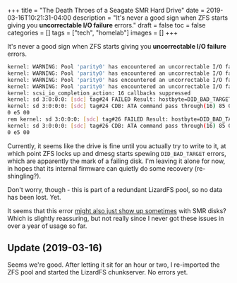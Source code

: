 +++
title = "The Death Throes of a Seagate SMR Hard Drive"
date = 2019-03-16T10:21:31-04:00
description = "It's never a good sign when ZFS starts giving you **uncorrectable I/O failure** errors."
draft = false
toc = false
categories = []
tags = ["tech", "homelab"]
images = []
+++

It's never a good sign when ZFS starts giving you **uncorrectable I/O failure** errors.

```bash
kernel: WARNING: Pool 'parity0' has encountered an uncorrectable I/O failure and has been suspended.
kernel: WARNING: Pool 'parity0' has encountered an uncorrectable I/O failure and has been suspended.
kernel: WARNING: Pool 'parity0' has encountered an uncorrectable I/O failure and has been suspended.
kernel: WARNING: Pool 'parity0' has encountered an uncorrectable I/O failure and has been suspended.
kernel: scsi_io_completion_action: 16 callbacks suppressed
kernel: sd 3:0:0:0: [sdc] tag#24 FAILED Result: hostbyte=DID_BAD_TARGET driverbyte=DRIVER_OK
kernel: sd 3:0:0:0: [sdc] tag#24 CDB: ATA command pass through(16) 85 06 20 00 00 00 00 00 00 00 00 00 00 0
0 e5 00
rem kernel: sd 3:0:0:0: [sdc] tag#26 FAILED Result: hostbyte=DID_BAD_TARGET driverbyte=DRIVER_OK
kernel: sd 3:0:0:0: [sdc] tag#26 CDB: ATA command pass through(16) 85 06 20 00 00 00 00 00 00 00 00 00 00 0
0 e5 00
```

Currently, it seems like the drive is fine until you actually try to write to it, at which point ZFS locks up and dmesg starts spewing `DID_BAD_TARGET` errors, which are apparently the mark of a failing disk. I'm leaving it alone for now, in hopes that its internal firmware can quietly do some recovery (re-shingling?).

Don't worry, though - this is part of a redundant LizardFS pool, so no data has been lost. Yet.

It seems that this error [might also just show up sometimes](https://unix.stackexchange.com/questions/395668/problem-with-a-new-hard-drive-it-stops-working-periodically) with SMR disks? Which is slightly reassuring, but not really since I never got these issues in over a year of usage so far.

## Update (2019-03-16)

Seems we're good. After letting it sit for an hour or two, I re-imported the ZFS pool and started the LizardFS chunkserver. No errors yet.